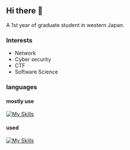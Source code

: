 ## Hi there 👋

<!--
**hashiba-k-jp/hashiba-k-jp** is a ✨ _special_ ✨ repository because its `README.md` (this file) appears on your GitHub profile.

Here are some ideas to get you started:

- 🔭 I’m currently working on ...
- 🌱 I’m currently learning ...
- 👯 I’m looking to collaborate on ...
- 🤔 I’m looking for help with ...
- 💬 Ask me about ...
- 📫 How to reach me: ...
- 😄 Pronouns: ...
- ⚡ Fun fact: ...
-->

A 1st year of graduate student in western Japan.

### Interests
- Network
- Cyber security
- CTF
- Software Science

### languages
#### mostly use
[![My Skills](https://skillicons.dev/icons?i=c,cpp,python)](https://skillicons.dev)

#### used
[![My Skills](https://skillicons.dev/icons?i=go,rust,java,ocaml,haskell)](https://skillicons.dev)
